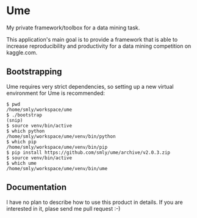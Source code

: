 Ume
===

My private framework/toolbox for a data mining task.

This application's main goal is to provide a framework that is able to increase
reproducibility and productivity for a data mining competition on kaggle.com.

Bootstrapping
-------------

Ume requires very strict dependencies, so setting up a new virtual environment for Ume is recommended:

```
$ pwd
/home/smly/workspace/ume
$ ./bootstrap
(snip)
$ source venv/bin/active
$ which python
/home/smly/workspace/ume/venv/bin/python
$ which pip
/home/smly/workspace/ume/venv/bin/pip
$ pip install https://github.com/smly/ume/archive/v2.0.3.zip
$ source venv/bin/active
$ which ume
/home/smly/workspace/ume/venv/bin/ume
```

Documentation
-------------

I have no plan to describe how to use this product in details.
If you are interested in it, plase send me pull request :-)
